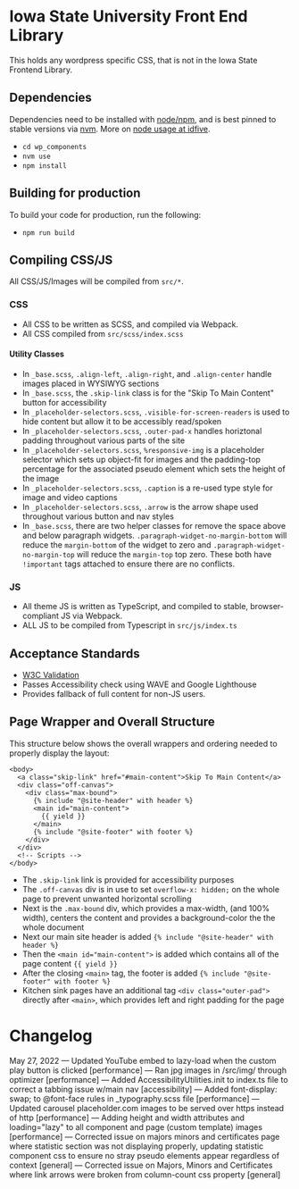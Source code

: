 # Iowa State University Front End Library

This holds any wordpress specific CSS, that is not in the Iowa State Frontend Library.


## Dependencies

Dependencies need to be installed with [node/npm](https://docs.npmjs.com/getting-started/installing-node), and is best pinned to stable versions via [nvm](https://github.com/nvm-sh/nvm). More on [node usage at idfive](https://developers.idfive.com/#/front-end/node).

- `cd wp_components`
- `nvm use`
- `npm install`

## Building for production

To build your code for production, run the following:

- `npm run build`


## Compiling CSS/JS

All CSS/JS/Images will be compiled from `src/*`.

### CSS

- All CSS to be written as SCSS, and compiled via Webpack.
- All CSS compiled from `src/scss/index.scss`

#### Utility Classes

- In `_base.scss`, `.align-left`, `.align-right`, and `.align-center` handle images placed in WYSIWYG sections
- In `_base.scss`, the `.skip-link` class is for the "Skip To Main Content" button for accessibility
- In `_placeholder-selectors.scss`, `.visible-for-screen-readers` is used to hide content but allow it to be accessibly read/spoken
- In `_placeholder-selectors.scss`, `.outer-pad-x` handles horiztonal padding throughout various parts of the site
- In `_placeholder-selectors.scss`, `%responsive-img` is a placeholder selector which sets up object-fit for images and the padding-top percentage for the associated pseudo element which sets the height of the image
- In `_placeholder-selectors.scss`, `.caption` is a re-used type style for image and video captions
- In `_placeholder-selectors.scss`, `.arrow` is the arrow shape used throughout various button and nav styles
- In `_base.scss`, there are two helper classes for remove the space above and below paragraph widgets. `.paragraph-widget-no-margin-bottom` will reduce the `margin-bottom` of the widget to zero and `.paragraph-widget-no-margin-top` will reduce the `margin-top` top zero. These both have `!important` tags attached to ensure there are no conflicts.

### JS

- All theme JS is written as TypeScript, and compiled to stable, browser-compliant JS via Webpack.
- ALL JS to be compiled from Typescript in `src/js/index.ts`

## Acceptance Standards

- [W3C Validation](https://validator.w3.org/)
- Passes Accessibility check using WAVE and Google Lighthouse
- Provides fallback of full content for non-JS users.

## Page Wrapper and Overall Structure

This structure below shows the overall wrappers and ordering needed to properly display the layout:

```
<body>
  <a class="skip-link" href="#main-content">Skip To Main Content</a>
  <div class="off-canvas">
    <div class="max-bound">
      {% include "@site-header" with header %}
      <main id="main-content">
        {{ yield }}
      </main>
      {% include "@site-footer" with footer %}
    </div>
  </div>
  <!-- Scripts -->
</body>
```

- The `.skip-link` link is provided for accessibility purposes
- The `.off-canvas` div is in use to set `overflow-x: hidden;` on the whole page to prevent unwanted horizontal scrolling
- Next is the `.max-bound` div, which provides a max-width, (and 100% width), centers the content and provides a background-color the the whole document
- Next our main site header is added `{% include "@site-header" with header %}`
- Then the `<main id="main-content">` is added which contains all of the page content `{{ yield }}`
- After the closing `<main>` tag, the footer is added `{% include "@site-footer" with footer %}`
- Kitchen sink pages have an additional tag `<div class="outer-pad">` directly after `<main>`, which provides left and right padding for the page

# Changelog

May 27, 2022
— Updated YouTube embed to lazy-load when the custom play button is clicked [performance]
— Ran jpg images in /src/img/ through optimizer [performance]
— Added AccessibilityUtilities.init to index.ts file to correct a tabbing issue w/main nav [accessibility]
— Added font-display: swap; to @font-face rules in \_typography.scss file [performance]
— Updated carousel placeholder.com images to be served over https instead of http [performance]
— Adding height and width attributes and loading="lazy" to all component and page (custom template) images [performance]
— Corrected issue on majors minors and certificates page where statistic section was not displaying properly, updating statistic component css to ensure no stray pseudo elements appear regardless of context [general]
— Corrected issue on Majors, Minors and Certificates where link arrows were broken from column-count css property [general]

